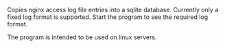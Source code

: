 Copies nginx access log file entries into a sqlite database.
Currently only a fixed log format is supported.
Start the program to see the required log format.

The program is intended to be used on linux servers.
